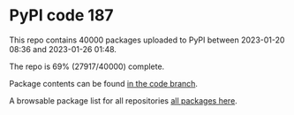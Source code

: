 # PyPI code 187

This repo contains 40000 packages uploaded to PyPI between 
2023-01-20 08:36 and 2023-01-26 01:48.

The repo is 69% (27917/40000) complete.

Package contents can be found [in the code branch](https://github.com/pypi-data/pypi-mirror-187/tree/code/packages).

A browsable package list for all repositories [all packages here](https://pypi-data.github.io/website/repositories/pypi-mirror-187).


